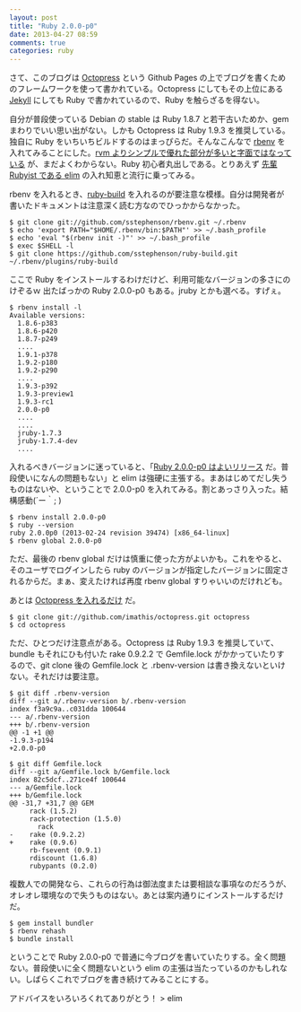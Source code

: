 ```yaml
---
layout: post
title: "Ruby 2.0.0-p0"
date: 2013-04-27 08:59
comments: true
categories: ruby
---
```

さて、このブログは [Octopress](http://octopress.org/) という Github Pages の上でブログを書くためのフレームワークを使って書かれている。Octopress にしてもその上位にある [Jekyll](https://github.com/mojombo/jekyll) にしても Ruby で書かれているので、Ruby を触らざるを得ない。

自分が普段使っている Debian の stable は Ruby 1.8.7 と若干古いためか、gem まわりでいい思い出がない。しかも Octopress は Ruby 1.9.3 を推奨している。独自に Ruby をいちいちビルドするのはまっぴらだ。そんなこんなで [rbenv](https://github.com/sstephenson/rbenv) を入れてみることにした。[rvm よりシンプルで優れた部分が多いと字面ではなっている](https://github.com/sstephenson/rbenv/wiki/Why-rbenv%3F) が、まだよくわからない。Ruby 初心者丸出しである。とりあえず [先輩 Rubyist である elim](http://twitter.com/elim) の入れ知恵と流行に乗ってみる。

rbenv を入れるとき、[ruby-build](https://github.com/sstephenson/ruby-build) を入れるのが要注意な模様。自分は開発者が書いたドキュメントは注意深く読む方なのでひっかからなかった。

	$ git clone git://github.com/sstephenson/rbenv.git ~/.rbenv
	$ echo 'export PATH="$HOME/.rbenv/bin:$PATH"' >> ~/.bash_profile
	$ echo 'eval "$(rbenv init -)"' >> ~/.bash_profile
	$ exec $SHELL -l
	$ git clone https://github.com/sstephenson/ruby-build.git ~/.rbenv/plugins/ruby-build

ここで Ruby をインストールするわけだけど、利用可能なバージョンの多さにのけぞるｗ
出たばっかの Ruby 2.0.0-p0 もある。jruby とかも選べる。すげぇ。

	$ rbenv install -l
	Available versions:
	  1.8.6-p383
	  1.8.6-p420
	  1.8.7-p249
	  ....
	  1.9.1-p378
	  1.9.2-p180
	  1.9.2-p290
	  ....
	  1.9.3-p392
	  1.9.3-preview1
	  1.9.3-rc1
	  2.0.0-p0
	  ....
	  ....
	  jruby-1.7.3
	  jruby-1.7.4-dev
	  ....

入れるべきバージョンに迷っていると、「[Ruby 2.0.0-p0 はよいリリース](http://www.ruby-lang.org/ja/news/2013/02/24/ruby-2-0-0-p0-is-released/) だ。普段使いになんの問題もない」と elim は強硬に主張する。まあはじめてだし失うものはないや、ということで 2.0.0-p0 を入れてみる。割とあっさり入った。結構感動(´ー｀; )

	$ rbenv install 2.0.0-p0
	$ ruby --version
	ruby 2.0.0p0 (2013-02-24 revision 39474) [x86_64-linux]
	$ rbenv global 2.0.0-p0

ただ、最後の rbenv global だけは慎重に使った方がよいかも。これをやると、そのユーザでログインしたら ruby のバージョンが指定したバージョンに固定されるからだ。まぁ、変えたければ再度 rbenv global すりゃいいのだけれども。

あとは [Octopress を入れるだけ](http://octopress.org/docs/setup/) だ。

	$ git clone git://github.com/imathis/octopress.git octopress
	$ cd octopress

ただ、ひとつだけ注意点がある。Octopress は Ruby 1.9.3 を推奨していて、bundle もそれにひも付いた rake 0.9.2.2 で Gemfile.lock がかかっていたりするので、git clone 後の Gemfile.lock と .rbenv-version は書き換えないといけない。それだけは要注意。

	$ git diff .rbenv-version
	diff --git a/.rbenv-version b/.rbenv-version
	index f3a9c9a..c031dda 100644
	--- a/.rbenv-version
	+++ b/.rbenv-version
	@@ -1 +1 @@
	-1.9.3-p194
	+2.0.0-p0

	$ git diff Gemfile.lock
	diff --git a/Gemfile.lock b/Gemfile.lock
	index 82c5dcf..271ce4f 100644
	--- a/Gemfile.lock
	+++ b/Gemfile.lock
	@@ -31,7 +31,7 @@ GEM
	     rack (1.5.2)
	     rack-protection (1.5.0)
	       rack
	-    rake (0.9.2.2)
	+    rake (0.9.6)
	     rb-fsevent (0.9.1)
	     rdiscount (1.6.8)
	     rubypants (0.2.0)

複数人での開発なら、これらの行為は御法度または要相談な事項なのだろうが、オレオレ環境なので失うものはない。あとは案内通りにインストールするだけだ。

	$ gem install bundler
	$ rbenv rehash
	$ bundle install

ということで Ruby 2.0.0-p0 で普通に今ブログを書いていたりする。全く問題ない。普段使いに全く問題ないという elim の主張は当たっているのかもしれない。しばらくこれでブログを書き続けてみることにする。

アドバイスをいろいろくれてありがとう！ > elim
